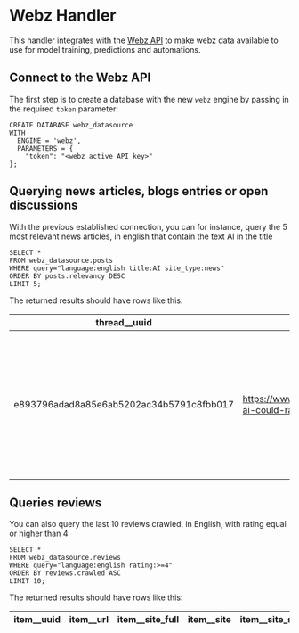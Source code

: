 # Webz Handler

This handler integrates with the [Webz API](https://docs.webz.io/reference#1) to make
webz data available to use for model training, predictions and automations.



## Connect to the Webz API
The first step is to create a database with the new `webz` engine
by passing in the required `token` parameter:

```
CREATE DATABASE webz_datasource
WITH
  ENGINE = 'webz',
  PARAMETERS = {
    "token": "<webz active API key>"
};
```

## Querying news articles, blogs entries or open discussions

With the previous established connection, you can for instance,
query the 5 most relevant news articles, in english that contain
the text AI in the title

```
SELECT *
FROM webz_datasource.posts
WHERE query="language:english title:AI site_type:news"
ORDER BY posts.relevancy DESC
LIMIT 5;
```

The returned results should have rows like this:

| thread__uuid | thread__url | thread__site_full | thread__site | thread__site_section | thread__section_title | thread__title | thread__title_full | thread__published | thread__replies_count | thread__participants_count | thread__site_type | thread__main_image | thread__country | thread__site_categories | thread__social__facebook__likes | thread__social__facebook__shares | thread__social__facebook__comments | thread__social__gplus__shares | thread__social__pinterest__shares | thread__social__linkedin__shares | thread__social__stumbledupon__shares | thread__social__vk__shares | thread__performance_score | thread__domain_rank | thread__domain_rank_updated | thread__reach__per_million | thread__reach__page_views | thread__reach__updated | uuid | url | ord_in_thread | parent_url | author | published | title | text | language | external_links | external_images | rating | entities__persons | entities__organizations | entities__locations | crawled |
| ------------ | ----------- | ----------------- | ------------ | -------------------- | --------------------- | ------------- | ------------------ | ----------------- | --------------------- | -------------------------- | ----------------- | ------------------ | --------------- | ----------------------- | ------------------------------- | -------------------------------- | ---------------------------------- | ----------------------------- | --------------------------------- | -------------------------------- | ------------------------------------ | -------------------------- | ------------------------- | ------------------- | --------------------------- | -------------------------- | ------------------------- | ---------------------- | ---- | --- | ------------- | ---------- | ------ | --------- | ----- | ---- | -------- | -------------- | --------------- | ------ | ----------------- | ----------------------- | ------------------- | ------- |
| e893796adad8a85e6ab5202ac34b5791c8fbb017 | https://www.economist.com/business/2023/06/06/generative-ai-could-radically-alter-the-practice-of-law | www.economist.com | economist.com | http://feeds.feedburner.com/twitter.com/indiefulrok | BizToc | Generative AI could radically alter the practice of law | Generative AI could radically alter the practice of law | 2023-07-15T09:01:00.000+03:00 | 0 | 0 | news | https://c.biztoc.com/p/f96527e070f97968/s.webp | US | ["media","law_government_and_politics","politics"] | 2169 | 501 | 843 | 0 | 2 | 0 | 0 | 1 | 5 | 253 | 2023-07-11T13:16:20.000+03:00 | [NULL] | [NULL] | [NULL] | e893796adad8a85e6ab5202ac34b5791c8fbb017 | https://www.economist.com/business/2023/06/06/generative-ai-could-radically-alter-the-practice-of-law | 0 | [NULL] | [NULL] | 2023-07-15T09:01:00.000+03:00 | Generative AI could radically alter the practice of law | Generative AI could radically alter the practice of law economist.com/business/2023/06/06/generative-ai-could-radically-alter-the-practice-of-law L a conservative bunch, befitting a profession that rewards preparedness, sagacity and respect for precedent. No doubt many enjoyed a chuckle at the tale of Steven Schwartz, a personal-injury lawyer at the New York firm Levidow, Levidow & Oberman, who last month used Chat to help him prepare a court filing. He relied a bit too heavily on the artificial-intelligence ( )… This story appeared on | english | [] | [] | [NULL] | [{"name":"steven schwartz","sentiment":"none"}] | [{"name":"levidow, levidow & oberman","sentiment":"none"}] | [{"name":"new york","sentiment":"none"}] | 2023-07-15T09:52:32.226+03:00 |

## Queries reviews

You can also query the last 10 reviews crawled, in English,
with rating equal or higher than 4

```
SELECT *
FROM webz_datasource.reviews
WHERE query="language:english rating:>=4"
ORDER BY reviews.crawled ASC
LIMIT 10;
```

The returned results should have rows like this:

| item__uuid | item__url | item__site_full | item__site | item__site_section | item__section_title | item__title | item__title_full | item__published | item__reviews_count | item__reviewers_count | item__main_image | item__country | item__site_categories | item__domain_rank | item__domain_rank_updated | uuid | url | ord_in_thread | author | published | title | text | language | external_links | rating | crawled |
| ---------- | --------- | --------------- | ---------- | ------------------ | ------------------- | ----------- | ---------------- | --------------- | ------------------- | --------------------- | ---------------- | ------------- | --------------------- | ----------------- | ------------------------- | ---- | --- | ------------- | ------ | --------- | ----- | ---- | -------- | -------------- | ------ | ------- |
